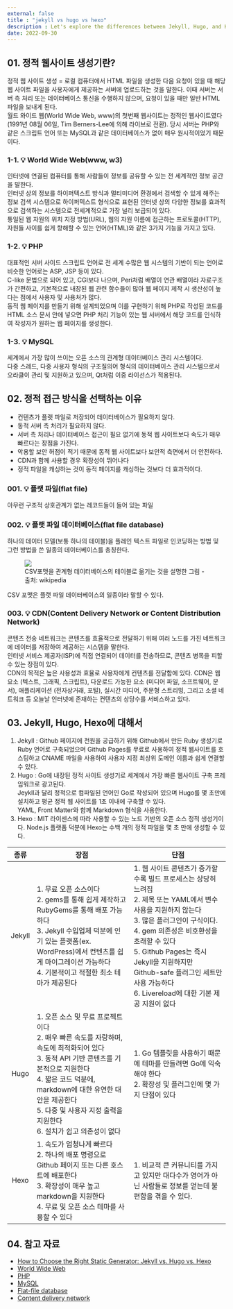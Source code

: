 ```yaml
---
external: false
title : "jekyll vs hugo vs hexo"
description : Let's explore the differences between Jekyll, Hugo, and Hexo.
date: 2022-09-30
---
```


## 01. 정적 웹사이트 생성기란?

정적 웹 사이트 생성 = 로컬 컴퓨터에서 HTML 파일을 생성한 다음 요청이 있을 때 해당 웹 사이트 파일을 사용자에게 제공하는 서버에 업로드하는 것을 말한다. 이때 서버는 서버 측 처리 또는 데이터베이스 통신을 수행하지 않으며, 요청이 있을 때만 일반 HTML 파일을 보내게 된다.<br/>
월드 와이드 웹(World Wide Web, www)의 첫번째 웹사이트는 정적인 웹사이트였다(1991년 08월 06일, Tim Berners-Lee에 의해 라이브로 전환). 당시 서버는 PHP와 같은 스크립트 언어 또는 MySQL과 같은 데이터베이스가 없이 매우 원시적이었기 때문이다.

### 1-1. 💡 World Wide Web(www, w3)

인터넷에 연결된 컴퓨터를 통해 사람들이 정보를 공유할 수 있는 전 세계적인 정보 공간을 말한다.<br/>
인터넷 상의 정보를 하이퍼텍스트 방식과 멀티미디어 환경에서 검색할 수 있게 해주는 정보 검색 시스템으로 하이퍼텍스트 형식으로 표현된 인터넷 상의 다양한 정보를 효과적으로 검색하는 시스템으로 전세계적으로 가장 널리 보급되어 있다.<br/>
통일된 웹 자원의 위치 지정 방법(URL), 웹의 자원 이름에 접근하는 프로토콜(HTTP), 자원들 사이를 쉽게 항해할 수 있는 언어(HTML)와 같은 3가지 기능을 가지고 있다.<br/>

### 1-2. 💡 PHP

대표적인 서버 사이드 스크립트 언어로 전 세계 수많은 웹 시스템의 기반이 되는 언어로 비슷한 언어로는 ASP, JSP 등이 있다.<br/>
C-like 문법으로 되어 있고, CGI보다 나으며, Peri처럼 배열이 연관 배열이라 자료구조가 간편하고, 기본적으로 내장된 웹 관련 함수들이 많아 웹 페이지 제작 시 생산성이 높다는 점에서 사용자 및 사용처가 많다.<br/>
동적 웹 페이지를 만들기 위해 설계되었으며 이를 구현하기 위해 PHP로 작성된 코드를 HTML 소스 문서 안에 넣으면 PHP 처리 기능이 있는 웹 서버에서 해당 코드를 인식하여 작성자가 원하는 웹 페이지를 생성한다.<br/>

### 1-3. 💡 MySQL

세계에서 가장 많이 쓰이는 오픈 소스의 관계형 데이터베이스 관리 시스템이다.<br/> 다중 스레드, 다중 사용자 형식의 구조질의어 형식의 데이터베이스 관리 시스템으로서 오라클이 관리 및 지원하고 있으며, Qt처럼 이중 라이선스가 적용된다.<br/>

## 02. 정적 접근 방식을 선택하는 이유

- 컨텐츠가 플랫 파일로 저장되어 데이터베이스가 필요하지 않다.
- 동적 서버 측 처리가 필요하지 않다.
- 서버 측 처리나 데이터베이스 접근이 필요 없기에 동적 웹 사이트보다 속도가 매우 빠르다는 장점을 가진다.
- 악용할 보안 허점이 적기 때문에 동적 웹 사이트보다 보안적 측면에서 더 안전하다.
- CDN과 함께 사용할 경우 확장성이 뛰어나다
- 정적 파일을 캐싱하는 것이 동적 페이지를 캐싱하는 것보다 더 효과적이다.

### 001. 💡 플랫 파일(flat file)

아무런 구조적 상호관계가 없는 레코드들이 들어 있는 파일<br/>

### 002. 💡 플랫 파일 데이터베이스(flat file database)

하나의 데이터 모델(보통 하나의 테이블)을 플레인 텍스트 파일로 인코딩하는 방법 및 그런 방법을 쓴 일종의 데이터베이스를 총칭한다.<br/>
<figure>
    <img src="https://github.com/WoojinJeonkr/WoojinJeonkr.github.io/blob/main/assets/images/post/csv_format_to_relative_database_table.png?raw=true">
    <figcaption>CSV포맷을 관계형 데이터베이스의 테이블로 옮기는 것을 설명한 그림 - 출처: wikipedia</figcaption>
</figure>
CSV 포맷은 플랫 파일 데이터베이스의 일종이라 말할 수 있다.<br/>

### 003. 💡 CDN(Content Delivery Network or Content Distribution Network)

콘텐츠 전송 네트워크는 콘텐츠를 효율적으로 전달하기 위해 여러 노드를 가진 네트워크에 데이터를 저장하여 제공하는 시스템을 말한다.<br/>
인터넷 서비스 제공자(ISP)에 직접 연결되어 데이터를 전송하므로, 콘텐츠 병목을 피할 수 있는 장점이 있다.<br/>
CDN의 목적은 높은 사용성과 효율로 사용자에게 컨텐츠를 전달함에 있다. CDN은 웹 요소 (텍스트, 그래픽, 스크립트), 다운로드 가능한 요소 (미디어 파일, 소프트웨어, 문서), 애플리케이션 (전자상거래, 포털), 실시간 미디어, 주문형 스트리밍, 그리고 소셜 네트워크 등 오늘날 인터넷에 존재하는 컨텐츠의 상당수를 서비스하고 있다.<br/>

## 03. Jekyll, Hugo, Hexo에 대해서

1. Jekyll : Github 페이지에 전원을 공급하기 위해 Github에서 만든 Ruby 생성기로 Ruby 언어로 구축되었으며 Github Pages를 무료로 사용하여 정적 웹사이트를 호스팅하고 CNAME 파일을 사용하여 사용자 지정 최상위 도메인 이름과 쉽게 연결할 수 있다.<br/>
2. Hugo : Go에 내장된 정적 사이트 생성기로 세계에서 가장 빠른 웹사이트 구축 프레임워크로 광고된다.<br/> Jeykll과 달리 정적으로 컴파일된 언어인 Go로 작성되어 있으며 Hugo를 몇 초만에 설치하고 평균 정적 웹 사이트를 1초 이내에 구축할 수 있다.<br/> YAML, Front Matter와 함께 Markdown 형식을 사용한다.<br/>
3. Hexo : MIT 라이센스에 따라 사용할 수 있는 노드 기반의 오픈 소스 정적 생성기이다. Node.js 플랫폼 덕분에 Hexo는 수백 개의 정적 파일을 몇 초 만에 생성할 수 있다.<br/>

|  종류  | 장점                                                                                                                                                                                                                                                                                | 단점                                                                                                                                                                                                                                                                                                                                      |
|:------:|-------------------------------------------------------------------------------------------------------------------------------------------------------------------------------------------------------------------------------------------------------------------------------------|-------------------------------------------------------------------------------------------------------------------------------------------------------------------------------------------------------------------------------------------------------------------------------------------------------------------------------------------|
| Jekyll | 1. 무료 오픈 소스이다<br>2. gems를 통해 쉽게 제작하고 RubyGems를 통해 배포 가능하다<br>3. Jekyll 수입업체 덕분에 인기 있는 플랫폼(ex. WordPress)에서 컨텐츠를 쉽게 마이그레이션 가능하다<br>4. 기본적이고 적절한 최소 테마가 제공된다                                               | 1. 웹 사이트 콘텐츠가 증가할수록 빌드 프로세스는 상당히 느려짐<br>2. 제목 또는 YAML에서 변수 사용을 지원하지 않는다<br>3. 많은 플러그인이 구식이다.<br>4. gem 의존성은 비호환성을 초래할 수 있다<br>5. Github Pages는 즉시 Jekyll을 지원하지만<br>Github-safe 플러그인 세트만 사용 가능하다<br>6. Livereload에 대한 기본 제공 지원이 없다 |
|  Hugo  | 1. 오픈 소스 및 무료 프로젝트이다<br>2. 매우 빠른 속도를 자랑하며, 속도에 최적화되어 있다<br>3. 동적 API 기반 콘텐츠를 기본적으로 지원한다<br>4. 짧은 코드 덕분에, markdown에 대한 유연한 대안을 제공한다<br>5. 다중 및 사용자 지정 출력을 지원한다<br>6. 설치가 쉽고 의존성이 없다 | 1. Go 템플릿을 사용하기 때문에 테마를 만들려면 Go에 익숙해야 한다<br>2. 확장성 및 플러그인에 몇 가지 단점이 있다                                                                                                                                                                                                                          |
|  Hexo  | 1. 속도가 엄청나게 빠르다<br>2. 하나의 배포 명령으로 Github 페이지 또는 다른 호스트에 배포한다<br>3. 확장성이 매우 높고 markdown을 지원한다<br>4. 무료 및 오픈 소스 테마를 사용할 수 있다                                                                                           | 1. 비교적 큰 커뮤니티를 가지고 있지만 대다수가 영어가 아닌 사람들로 정보를 얻는데 불편함을 겪을 수 있다.                                                                                                                                                                                                                                  |

## 04. 참고 자료

- [How to Choose the Right Static Generator: Jekyll vs. Hugo vs. Hexo](https://www.techiediaries.com/jekyll-hugo-hexo/)
- [World Wide Web](https://en.wikipedia.org/wiki/World_Wide_Web)
- [PHP](https://en.wikipedia.org/wiki/PHP)
- [MySQL](https://en.wikipedia.org/wiki/MySQL)
- [Flat-file database](https://en.wikipedia.org/wiki/Flat-file_database)
- [Content delivery network](https://en.wikipedia.org/wiki/Content_delivery_network)